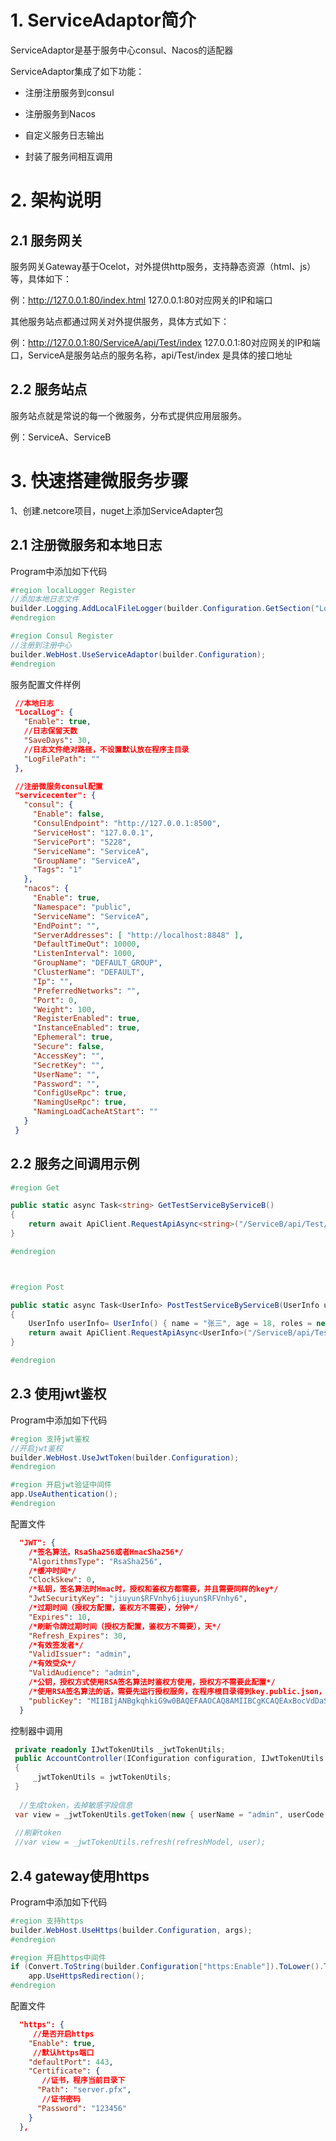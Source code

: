 # 1. ServiceAdaptor简介

ServiceAdaptor是基于服务中心consul、Nacos的适配器

ServiceAdaptor集成了如下功能：

- 注册注册服务到consul

- 注册服务到Nacos

- 自定义服务日志输出
- 封装了服务间相互调用

# 2. 架构说明

## 2.1 服务网关

服务网关Gateway基于Ocelot，对外提供http服务，支持静态资源（html、js）等，具体如下：

例：http://127.0.0.1:80/index.html                               127.0.0.1:80对应网关的IP和端口

其他服务站点都通过网关对外提供服务，具体方式如下：

例：http://127.0.0.1:80/ServiceA/api/Test/index         127.0.0.1:80对应网关的IP和端口，ServiceA是服务站点的服务名称，api/Test/index 是具体的接口地址

## 2.2 服务站点

服务站点就是常说的每一个微服务，分布式提供应用层服务。

例：ServiceA、ServiceB

# 3. 快速搭建微服务步骤

1、创建.netcore项目，nuget上添加ServiceAdapter包

## 2.1 注册微服务和本地日志

Program中添加如下代码

```c#
#region localLogger Register
//添加本地日志文件
builder.Logging.AddLocalFileLogger(builder.Configuration.GetSection("LocalLog").Get<LoggerSetting>());
#endregion

#region Consul Register
//注册到注册中心
builder.WebHost.UseServiceAdaptor(builder.Configuration);
#endregion

```

服务配置文件样例

```json
 //本地日志
 "LocalLog": {
   "Enable": true,
   //日志保留天数
   "SaveDays": 30,
   //日志文件绝对路径，不设置默认放在程序主目录
   "LogFilePath": ""
 },

 //注册微服务consul配置
 "servicecenter": {
   "consul": {
     "Enable": false,
     "ConsulEndpoint": "http://127.0.0.1:8500",
     "ServiceHost": "127.0.0.1",
     "ServicePort": "5228",
     "ServiceName": "ServiceA",
     "GroupName": "ServiceA",
     "Tags": "1"
   },
   "nacos": {
     "Enable": true,
     "Namespace": "public",
     "ServiceName": "ServiceA",
     "EndPoint": "",
     "ServerAddresses": [ "http://localhost:8848" ],
     "DefaultTimeOut": 10000,
     "ListenInterval": 1000,
     "GroupName": "DEFAULT_GROUP",
     "ClusterName": "DEFAULT",
     "Ip": "",
     "PreferredNetworks": "",
     "Port": 0,
     "Weight": 100,
     "RegisterEnabled": true,
     "InstanceEnabled": true,
     "Ephemeral": true,
     "Secure": false,
     "AccessKey": "",
     "SecretKey": "",
     "UserName": "",
     "Password": "",
     "ConfigUseRpc": true,
     "NamingUseRpc": true,
     "NamingLoadCacheAtStart": ""
   }
 }
```

## 2.2 服务之间调用示例

```c#
#region Get

public static async Task<string> GetTestServiceByServiceB()
{
    return await ApiClient.RequestApiAsync<string>("/ServiceB/api/Test/index2", null, ApiClient.Get);
}

#endregion



#region Post

public static async Task<UserInfo> PostTestServiceByServiceB(UserInfo userInfo)
{
    UserInfo userInfo= UserInfo() { name = "张三", age = 18, roles = new List<string>(),remark="" }
    return await ApiClient.RequestApiAsync<UserInfo>("/ServiceB/api/Test/index3", userInfo, ApiClient.Post);
}

#endregion
```

## 2.3 使用jwt鉴权

Program中添加如下代码

```c#
#region 支持jwt鉴权
//开启jwt鉴权
builder.WebHost.UseJwtToken(builder.Configuration);
#endregion

#region 开启jwt验证中间件
app.UseAuthentication();
#endregion
```

配置文件

```json
  "JWT": {
    /*签名算法，RsaSha256或者HmacSha256*/
    "AlgorithmsType": "RsaSha256",
    /*缓冲时间*/
    "ClockSkew": 0,
    /*私钥，签名算法时Hmac时，授权和鉴权方都需要，并且需要同样的key*/
    "JwtSecurityKey": "jiuyun$RFVnhy6jiuyun$RFVnhy6",
    /*过期时间（授权方配置，鉴权方不需要），分钟*/
    "Expires": 10,
    /*刷新令牌过期时间（授权方配置，鉴权方不需要），天*/
    "Refresh_Expires": 30,
    /*有效签发者*/
    "ValidIssuer": "admin",
    /*有效受众*/
    "ValidAudience": "admin",
    /*公钥，授权方式使用RSA签名算法时鉴权方使用，授权方不需要此配置*/
    /*使用RSA签名算法的话，需要先运行授权服务，在程序根目录得到key.public.json，将key复制到下面配置*/
    "publicKey": "MIIBIjANBgkqhkiG9w0BAQEFAAOCAQ8AMIIBCgKCAQEAxBocVdDaSnUBTRDQsssE18PTFCeHxFgjJx55igbRcHoyXFwBXSApeagzIDHvShH6ZcpbLhKF4mFeKysmhwJeavNCCGtwQXgLt/bXR4btkqQZXmwWEVqeEStpwQjHJ42TDNtEGR54SDCDyyJBKCy7WgXLK7akkh4jryKPdz8ACN5UtgrOzTkNtgwfNlnn+MxL3TUQCyLwl0vwgkD5dVHvs1H8E/qxG6amyUYOXWGuSN0A/EYJGjWHb+PgF3VzBuGwb8hnV40G+xbOz4ce5z3fxvzM5CCpO4R1RqLjWqarH0eug8reABS2oNi4heCQ7aCVLZkzvX8rVp2oVlmJYgl45wIDAQAB"
  }
```

控制器中调用

```c#
 private readonly IJwtTokenUtils _jwtTokenUtils;
 public AccountController(IConfiguration configuration, IJwtTokenUtils jwtTokenUtils)
 {
     _jwtTokenUtils = jwtTokenUtils;
 }
 
  //生成token，去掉敏感字段信息
 var view = _jwtTokenUtils.getToken(new { userName = "admin", userCode = "1001", roles = "用户" });
 
 //刷新token
 //var view = _jwtTokenUtils.refresh(refreshModel, user);
```



## 2.4 gateway使用https

Program中添加如下代码

```c#
#region 支持https
builder.WebHost.UseHttps(builder.Configuration, args);
#endregion

#region 开启https中间件
if (Convert.ToString(builder.Configuration["https:Enable"]).ToLower().Trim() == "true")
    app.UseHttpsRedirection();
#endregion
```

配置文件

```json
  "https": {
     //是否开启https
    "Enable": true,
     //默认https端口
    "defaultPort": 443,
    "Certificate": {
       //证书，程序当前目录下
      "Path": "server.pfx",
       //证书密码
      "Password": "123456"
    }
  },
```

